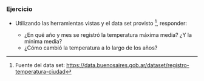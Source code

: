 ### Ejercicio

- Utilizando las herramientas vistas y el data set provisto [^1], responder:

	- ¿En qué año y mes se registró la temperatura máxima media? ¿Y la mínima media?
	- ¿Cómo cambió la temperatura a lo largo de los años?

[^1]: Fuente del data set: https://data.buenosaires.gob.ar/dataset/registro-temperatura-ciudad
